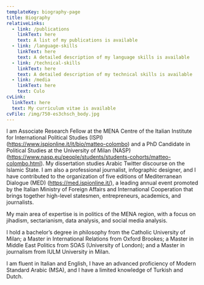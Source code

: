 ```yaml
---
templateKey: biography-page
title: Biography
relativeLinks:
  - link: /publications
    linkText: here
    text: A list of my publications is available
  - link: /language-skills
    linkText: here
    text: A detailed description of my language skills is available
  - link: /technical-skills
    linkText: here
    text: A detailed description of my technical skills is available
  - link: /media
    linkText: here
    text: Culo
cvLink:
  linkText: here
  text: My curriculum vitae is available
cvFile: /img/750-es3chsch_body.jpg
---
```

I am Associate Research Fellow at the MENA Centre of the Italian Institute for International Political Studies (ISPI) (https://www.ispionline.it/it/bio/matteo-colombo) and a PhD Candidate in Political Studies at the University of Milan (NASP) (https://www.nasp.eu/people/students/students-cohorts/matteo-colombo.html). My dissertation studies Arabic Twitter discourse on the Islamic State. I am also a professional journalist, infographic designer, and I have contributed to the organization of five editions of Mediterranean Dialogue (MED) (https://med.ispionline.it/), a leading annual event promoted by the Italian Ministry of Foreign Affairs and International Cooperation that brings together high-level statesmen, entrepreneurs, academics, and journalists.   

My main area of expertise is in politics of the MENA region, with a focus on jihadism, sectarianism, data analysis, and social media analysis.  

I hold a bachelor’s degree in philosophy from the Catholic University of Milan; a Master in International Relations from Oxford Brookes; a Master in Middle East Politics from SOAS (University of London); and a Master in journalism from IULM University in Milan.  

I am fluent in Italian and English, I have an advanced proficiency of Modern Standard Arabic (MSA), and I have a limited knowledge of Turkish and Dutch.  
